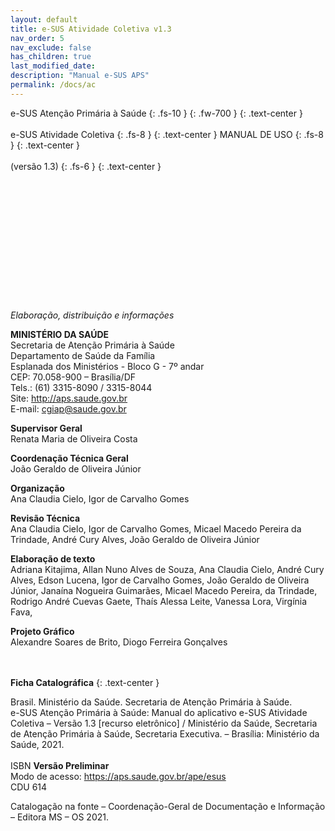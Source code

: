 ```yaml
---
layout: default
title: e-SUS Atividade Coletiva v1.3
nav_order: 5
nav_exclude: false
has_children: true
last_modified_date: 
description: "Manual e-SUS APS"
permalink: /docs/ac
---
```


e-SUS Atenção Primária à Saúde
{: .fs-10 }
{: .fw-700 }
{: .text-center }
<br>
<br>
e-SUS Atividade Coletiva
{: .fs-8 }
{: .text-center }
MANUAL DE USO
{: .fs-8 }
{: .text-center }
<br>
<br>
(versão 1.3)
{: .fs-6 }
{: .text-center }
<br>
<br>
<br>
<br>
<br>
<br>
<br>
<br>
<br>
<br>
<br>
<br>
<br>
<br>
*Elaboração, distribuição e informações*<br>

**MINISTÉRIO DA SAÚDE**<br>
Secretaria de Atenção Primária à Saúde<br>
Departamento de Saúde da Família<br>
Esplanada dos Ministérios - Bloco G - 7º andar<br>
CEP: 70.058-900 – Brasília/DF<br>
Tels.: (61) 3315-8090 / 3315-8044<br>
Site: http://aps.saude.gov.br<br>
E-mail: cgiap@saude.gov.br

**Supervisor Geral**<br>
Renata Maria de Oliveira Costa

**Coordenação Técnica Geral**<br>
João Geraldo de Oliveira Júnior

**Organização**<br>
Ana Claudia Cielo, Igor de Carvalho Gomes

**Revisão Técnica**<br>
Ana Claudia Cielo, Igor de Carvalho Gomes, Micael Macedo Pereira da Trindade, André Cury Alves, João Geraldo de Oliveira Júnior

**Elaboração de texto**<br>
Adriana Kitajima, Allan Nuno Alves de Souza, Ana Claudia Cielo, André Cury Alves, Edson Lucena, Igor de Carvalho Gomes, João Geraldo de Oliveira Júnior, Janaína Nogueira Guimarães, Micael Macedo Pereira, da Trindade, Rodrigo André Cuevas Gaete, Thaís Alessa Leite, Vanessa Lora, Virgínia Fava,

**Projeto Gráfico**<br>
Alexandre Soares de Brito, Diogo Ferreira Gonçalves
<br>
<br>
<br>

**Ficha Catalográfica**
{: .text-center }

Brasil. Ministério da Saúde. Secretaria de Atenção Primária à Saúde.<br>
e-SUS Atenção Primária à Saúde: Manual do aplicativo e-SUS Atividade Coletiva – Versão 1.3 [recurso eletrônico] / Ministério da Saúde, Secretaria de Atenção Primária à Saúde, Secretaria Executiva. – Brasília: Ministério da Saúde, 2021.<br>
<br>
ISBN **Versão Preliminar**<br>
Modo de acesso: <https://aps.saude.gov.br/ape/esus><br>
CDU 614<br>

Catalogação na fonte – Coordenação-Geral de Documentação e Informação – Editora MS – OS 2021.
